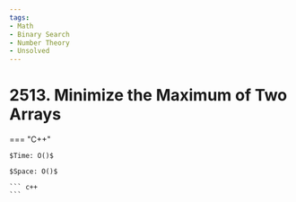 ```yaml
---
tags:
- Math
- Binary Search
- Number Theory
- Unsolved
---
```



# 2513. Minimize the Maximum of Two Arrays

=== "C++"

    $Time: O()$

    $Space: O()$

    ``` c++
    ```